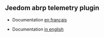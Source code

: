 ## Jeedom abrp telemetry plugin

- Documentation [en français](./fr_FR/index.md)

- Documentation [in english](./en_EN/index.md)
